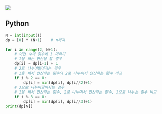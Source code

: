[![](https://user-images.githubusercontent.com/54588441/203002649-5d74d8d4-e5c4-4987-a1ff-f5719275ac8e.png)](https://acmicpc.net/problem/1463)

## Python
```python
N = int(input())
dp = [0] * (N+1)    # n까지 

for i in range(2, N+1):
    # 이전 수의 횟수에 1 더하기
    # 1을 빼는 연산을 할 경우
    dp[i] = dp[i-1] + 1
    # 2로 나누어떨어지는 경우
    # 1을 빼서 연산하는 횟수와 2로 나누어서 연산하는 횟수 비교
    if i % 2 == 0:
        dp[i] = min(dp[i], dp[i//2]+1)
    # 3으로 나누어떨어지는 경우
    # 1을 빼서 연산하는 횟수, 2로 나누어서 연산하는 횟수, 3으로 나누는 횟수 비교
    if i % 3 == 0:
        dp[i] = min(dp[i], dp[i//3]+1)
print(dp[N])
```
